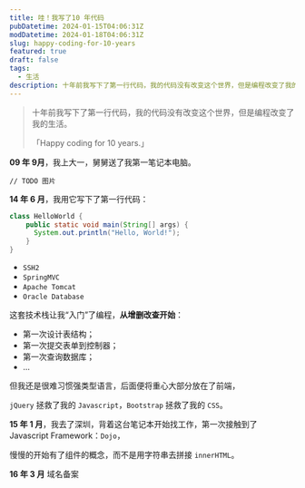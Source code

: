 ```yaml
---
title: 哇！我写了10 年代码
pubDatetime: 2024-01-15T04:06:31Z
modDatetime: 2024-01-18T04:06:31Z
slug: happy-coding-for-10-years
featured: true
draft: false
tags:
  - 生活
description: 十年前我写下了第一行代码，我的代码没有改变这个世界，但是编程改变了我的生活。「Happy coding for 10 years.」
---
```


> 十年前我写下了第一行代码，我的代码没有改变这个世界，但是编程改变了我的生活。
>
> 「Happy coding for 10 years.」

**09 年 9月**，我上大一，舅舅送了我第一笔记本电脑。

`// TODO 图片`

**14 年 6 月**，我用它写下了第一行代码：

```java
class HelloWorld {
    public static void main(String[] args) {
      System.out.println("Hello, World!");
    }
}
```

- `SSH2`
- `SpringMVC`
- `Apache Tomcat`
- `Oracle Database`

这套技术栈让我“入门”了编程，**从增删改查开始**：

- 第一次设计表结构；
- 第一次提交表单到控制器；
- 第一次查询数据库；
- ...

但我还是很难习惯强类型语言，后面便将重心大部分放在了前端，

`jQuery` 拯救了我的 `Javascript`，`Bootstrap` 拯救了我的 `CSS`。

**15 年 1 月**，我去了深圳，背着这台笔记本开始找工作，第一次接触到了 Javascript Framework：`Dojo`，

慢慢的开始有了组件的概念，而不是用字符串去拼接 `innerHTML`。

**16 年 3 月** 域名备案
